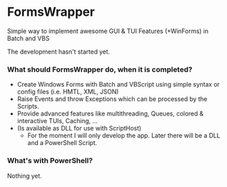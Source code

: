 FormsWrapper
============

Simple way to implement awesome GUI &amp; TUI Features (+WinForms) in Batch and VBS

The development hasn't started yet.

### What should FormsWrapper do, when it is completed?
* Create Windows Forms with Batch and VBScript using simple syntax or config files (i.e. HMTL, XML, JSON)
* Raise Events and throw Exceptions which can be processed by the Scripts.
* Provide advanced features like multithreading, Queues, colored & interactive TUIs, Caching, ...
* (Is available as DLL for use with ScriptHost) 
	- For the moment I will only develop the app. Later there will be a DLL and a PowerShell Script.

### What's with PowerShell?
Nothing yet.